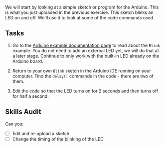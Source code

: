 We will start by looking at a simple sketch or program for the Arduino. This is what you just uploaded in the previous exercise. This sketch blinks an LED on and off. We'll use it to look at some of the code commands used.

## Tasks
1. Go to the [Arduino example documentation page](https://docs.arduino.cc/built-in-examples/basics/Blink) to read about the `Blink` example. You do not need to add an external LED yet, we will do that at a later stage. Continue to only work with the built-in LED already on the Arduino board.

2. Return to your own `Blink` sketch in the Arduino IDE running on your computer. Find the `delay()` commands in the code - there are two of them.

3. Edit the code so that the LED turns on for 2 seconds and then turns off for half a second.

## Skills Audit
Can you:
- [ ] Edit and re-upload a sketch
- [ ] Change the timing of the blinking of the LED